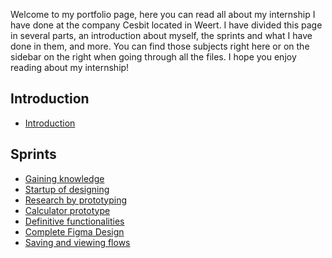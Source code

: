 Welcome to my portfolio page, here you can read all about my internship I have done at the company Cesbit located in Weert. I have divided this page in several parts, an introduction about myself, the sprints and what I have done in them, and more. You can find those subjects right here or on the sidebar on the right when going through all the files. 
I hope you enjoy reading about my internship!

## Introduction

* [Introduction](https://git.fhict.nl/I465040/cesbitportfolio/-/wikis/introduction)

## Sprints

* [Gaining knowledge](https://git.fhict.nl/I465040/cesbitportfolio/-/wikis/sprint-0)
* [Startup of designing](https://git.fhict.nl/I465040/cesbitportfolio/-/wikis/sprint-1)
* [Research by prototyping](https://git.fhict.nl/I465040/cesbitportfolio/-/wikis/sprint-2)
* [Calculator prototype](https://git.fhict.nl/I465040/cesbitportfolio/-/wikis/sprint-3)
* [Definitive functionalities](https://git.fhict.nl/I465040/cesbitportfolio/-/wikis/sprint-4)
* [Complete Figma Design](https://git.fhict.nl/I465040/cesbitportfolio/-/wikis/sprint-5)
* [Saving and viewing flows](https://git.fhict.nl/I465040/cesbitportfolio/-/wikis/sprint-6)